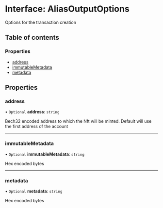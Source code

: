 # Interface: AliasOutputOptions

Options for the transaction creation

## Table of contents

### Properties

- [address](AliasOutputOptions.md#address)
- [immutableMetadata](AliasOutputOptions.md#immutablemetadata)
- [metadata](AliasOutputOptions.md#metadata)

## Properties

### address

• `Optional` **address**: `string`

Bech32 encoded address to which the Nft will be minted. Default will use the
first address of the account

___

### immutableMetadata

• `Optional` **immutableMetadata**: `string`

Hex encoded bytes

___

### metadata

• `Optional` **metadata**: `string`

Hex encoded bytes
